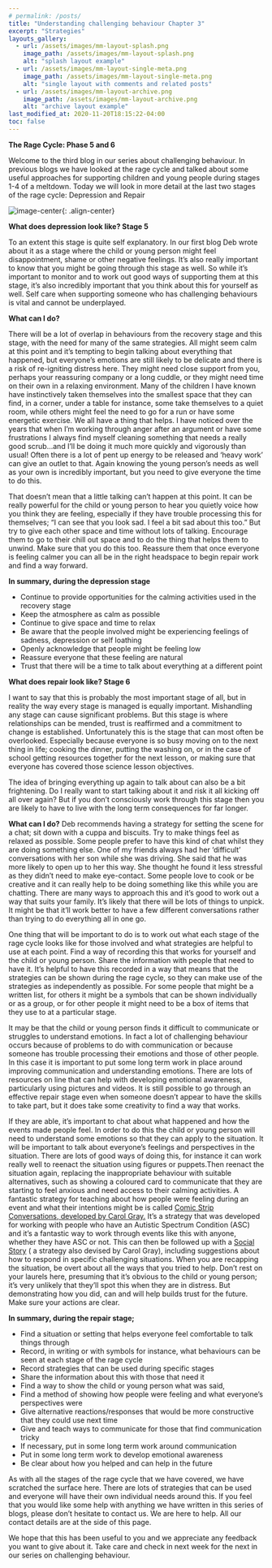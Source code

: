 ```yaml
---
# permalink: /posts/
title: "Understanding challenging behaviour Chapter 3"
excerpt: "Strategies"
layouts_gallery:
  - url: /assets/images/mm-layout-splash.png
    image_path: /assets/images/mm-layout-splash.png
    alt: "splash layout example"
  - url: /assets/images/mm-layout-single-meta.png
    image_path: /assets/images/mm-layout-single-meta.png
    alt: "single layout with comments and related posts"
  - url: /assets/images/mm-layout-archive.png
    image_path: /assets/images/mm-layout-archive.png
    alt: "archive layout example"
last_modified_at: 2020-11-20T18:15:22-04:00
toc: false
---
```


**The Rage Cycle: Phase 5 and 6**

Welcome to the third blog in our series about challenging behaviour. In previous blogs we have looked at the rage cycle and talked about some useful approaches for supporting children and young people during stages 1-4 of a meltdown. Today we will look in more detail at the last two stages of the rage cycle: Depression and Repair

![image-center]({{"/assets/images/Rage-cycle-graphic.png"}}){: .align-center} 


**What does depression look like? Stage 5**

To an extent this stage is quite self explanatory. In our first blog Deb wrote about it as a stage where the child or young person might feel disappointment, shame or other negative feelings. It’s also really important to know that you might be going through this stage as well. So while it’s important to monitor and to work out good ways of supporting them at this stage, it’s also incredibly important that you think about this for yourself as well. Self care when supporting someone who has challenging behaviours is vital and cannot be underplayed. 

**What can I do?**

There will be a lot of overlap in behaviours from  the recovery stage and this stage, with the need for many of the same strategies. All might seem calm at this point and it’s tempting to begin talking about everything that happened, but everyone’s emotions are still likely to be delicate and there is a risk of re-igniting distress here.  They might need close support from you, perhaps your reassuring company or a long cuddle, or they might need time on their own in a relaxing environment. Many of the children I have known have instinctively taken themselves into the smallest space that they can find, in a corner, under a table for instance, some take themselves to a quiet room, while others might feel the need to go for a run or have some energetic exercise. We all have a thing that helps. I have noticed over the years that when I’m working through anger after an argument or have some frustrations I always find myself cleaning something that needs a really good scrub…and I’ll be doing it much more quickly and vigorously than usual! Often there is a lot of pent up energy to be released and ‘heavy work’ can give an outlet to that. Again knowing the young person’s needs as well as your own is incredibly important, but you need to give everyone the time to do this. 

That doesn’t mean that a little talking can’t happen at this point. It can be really powerful for the child or young person to hear you quietly voice how you think they are feeling, especially if they have trouble processing this for themselves; “I can see that you look sad. I feel a bit sad about this too.” But try to give each other space and time without lots of talking. Encourage them to go to their chill out space and to do the thing that helps them to unwind. Make sure that you do this too. Reassure them that once everyone is feeling calmer you can all be in the right headspace to begin repair work and find a way forward. 

**In summary, during the depression stage**

- Continue to provide opportunities for the calming activities used in the recovery stage 
- Keep the atmosphere as calm as possible
- Continue to give space and time to relax
- Be aware that the people involved might be experiencing feelings of sadness, depression or self loathing
- Openly acknowledge that people might be feeling low 
- Reassure everyone that these feeling are natural 
- Trust that there will be a time to talk about everything at a different point

**What does repair look like? Stage 6**

I want to say that this is probably the most important stage of all, but in reality the way every stage is managed is equally important. Mishandling  any stage can cause significant problems. But this stage is where relationships can be mended, trust is reaffirmed and a commitment to change is established. 
Unfortunately this is the stage that can most often be overlooked. Especially because everyone is so busy moving on to the next thing in life; cooking the dinner, putting the washing on, or in the case of school getting resources together for the next lesson, or making sure that everyone has covered those science lesson objectives.

The idea of bringing everything up again to talk about can also be a bit frightening. Do I really want to start talking about it and risk it all kicking off all over again? But if you don’t consciously work through this stage then you are likely to have to live with the long term consequences for far longer. 

**What can I do?**
Deb recommends having a strategy for setting the scene for a chat; sit down with a cuppa and biscuits. Try to make things feel as relaxed as possible. Some people prefer to have this kind of chat whilst they are doing something else. One of my friends always had her ‘difficult’ conversations with her son while she was driving. She said that he was more likely to open up to her this way. She thought he found it less stressful as they didn’t need to make eye-contact. Some people love to cook or be creative and it can really help to be doing something like this while you are chatting. There are many ways to approach this and it’s good to work out a way that suits your family. It’s likely that there will be lots of things to unpick. It might be that it’ll work better to have a few different conversations rather than trying to do everything all in one go.

One thing that will be important to do is to work out what each stage of the rage cycle looks like for those involved and what strategies are helpful to use at each point. Find a way of recording this that works for yourself and the child or young person. Share the information with people that need to have it. It’s helpful to have this recorded in a way that means that the strategies can be shown during the rage cycle, so they can make use of the strategies as independently as possible. For some people that might be a written list, for others it might be a symbols that can be shown individually or as a group, or for other people it might need to be a box of items that they use to at a particular stage.

It may be that the child or young person finds it difficult to communicate or struggles to understand emotions. In fact a lot of challenging behaviour occurs because of problems to do with communication or because someone has trouble processing their emotions and those of other people. In this case it is important to put some long term work in place around improving communication and understanding emotions. There are lots of resources on line that can help with developing emotional awareness, particularly using pictures and videos. It is still possible to go through an effective repair stage even when someone doesn’t appear to have the skills to take part, but it does take some creativity to find a way that works.

If they are able, it’s important to chat about what happened and how the events made people feel. In order to do this the child or young person will need to understand some emotions so that they can apply to the situation.  It will be important to talk about everyone’s feelings and perspectives in the situation. There are lots of good ways of doing this, for instance it can work really well to reenact the situation using figures or puppets.Then reenact the situation again, replacing the inappropriate behaviour with suitable alternatives, such as showing a coloured card to communicate that they are starting to feel anxious and need access to their calming activities. A fantastic strategy  for teaching about how people were feeling during an event and what their intentions might be is called [Comic Strip Conversations, developed by Carol Gray.](https://www.autism.org.uk/advice-and-guidance/topics/communication/communication-tools/social-stories-and-comic-strip-coversations#H2_3) It’s a strategy that was developed for working with people who have an Autistic Spectrum Condition (ASC) and it’s a fantastic way to work through events like this with anyone, whether they have ASC or not. This can then be followed up with a [Social Story](https://www.autism.org.uk/advice-and-guidance/topics/communication/communication-tools/social-stories-and-comic-strip-coversations#H2_3) ( a strategy also devised by Carol Gray), including suggestions about how to respond in specific challenging situations. 
When you are recapping the situation, be overt about all the ways that you tried to help. Don’t rest on your laurels here, presuming that it’s obvious to the child or young person; it’s very unlikely that they’ll spot this when they are in distress. But demonstrating how you did, can and will help builds trust for the future. Make sure your actions are clear.


**In summary, during the repair stage;**
- Find  a situation or setting that helps everyone feel comfortable to talk things through
- Record, in writing or with symbols for instance, what behaviours can be seen at each stage of the rage cycle
- Record strategies that can be used during specific stages
- Share the information about this with those that need it
- Find a way to show the child or young person what was said, 
- Find a method of showing how people were feeling and what everyone’s perspectives were
- Give alternative reactions/responses that would be more constructive that they could use next time
- Give and teach ways to communicate for those that find communication tricky
- If necessary, put in some long term work around communication	
- Put in some long term work to develop emotional awareness
- Be clear about how you helped and can help in the future

As with all the stages of the rage cycle that we have covered, we have scratched the surface here. There are lots of strategies that can be used and everyone will have their own individual needs around this. If you feel that you would like some help with anything we have written in this series of blogs, please don’t hesitate to contact us. We are here to help. All our contact details are at the side of this page. 

We hope that this has been useful to you and we appreciate any feedback you want to give about it.
Take care and check in next week for the next in our series on challenging behaviour.
